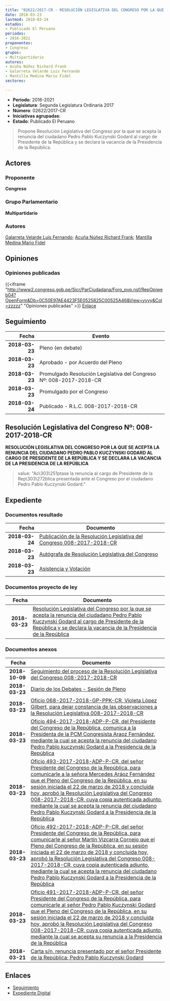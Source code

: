 ```yaml
---
title: "02622/2017-CR - RESOLUCIÓN LEGISLATIVA DEL CONGRESO POR LA QUE SE ACEPTA LA RENUNCIA DEL CIUDADANO PEDRO PABLO KUCZYNSKI GODARD AL CARGO DE PRESIDENTE DE LA REPÚBLICA Y SE DECLARA LA VACANCIA DE LA PRESIDENCIA DE LA REPÚBLICA"
date: 2018-03-23
lastmod: 2018-03-24
estados:
- Publicado El Peruano
periodos:
- 2016-2021
proponentes:
- Congreso
grupos:
- Multipartidario
autores:
- Acuña Núñez Richard Frank
- Galarreta Velarde Luis Fernando
- Mantilla Medina Mario Fidel
sectores:

---
```

- **Periodo**: 2016-2021
- **Legislatura**: Segunda Legislatura Ordinaria 2017
- **Número**: 02622/2017-CR
- **Iniciativas agrupadas**: 
- **Estado**: Publicado El Peruano

> Propone Resolución Legislativa del Congreso por la que se acepta la renuncia del ciudadano Pedro Pablo Kuczynski Godard al cargo de Presidente de la República y se declara la vacancia de la Presidencia de la República.


## Actores

### Proponente

**Congreso**

### Grupo Parlamentario

**Multipartidario**

### Autores

[Galarreta Velarde Luis Fernando](mailto:mailto:lgalarreta@congreso.gob.pe); [Acuña Núñez Richard Frank](mailto:mailto:racuna@congreso.gob.pe); [Mantilla Medina Mario Fidel](mailto:mailto:mmantilla@congreso.gob.pe)

## Opiniones

### Opiniones publicadas

{{<iframe "http://www2.congreso.gob.pe/Sicr/ParCiudadana/Foro_pvp.nsf/RepOpiweb04?OpenForm&Db=0C50E97AE4423F5E0525825C00525A46&View=yyyy&Col=zzzzz" "Opiniones publicadas" >}}
[Enlace](http://www2.congreso.gob.pe/Sicr/ParCiudadana/Foro_pvp.nsf/RepOpiweb04?OpenForm&Db=0C50E97AE4423F5E0525825C00525A46&View=yyyy&Col=zzzzz)


## Seguimiento

| Fecha | Evento |
|------:|--------|
| **2018-03-23** | Pleno (en debate) |
| **2018-03-23** | Aprobado - por Acuerdo del Pleno |
| **2018-03-23** | Promulgado Resolución Legislativa del Congreso Nº: 008-2017-2018-CR |
| **2018-03-23** | Promulgado por el Congreso |
| **2018-03-24** | Publicado - R.L.C. 008-2017-2018-CR |

## Resolución Legislativa del Congreso Nº: 008-2017-2018-CR

**RESOLUCIÓN LEGISLATIVA DEL CONGRESO POR LA QUE SE ACEPTA LA RENUNCIA DEL CIUDADANO PEDRO PABLO KUCZYNSKI GODARD AL CARGO DE PRESIDENTE DE LA REPÚBLICA Y SE DECLARA LA VACANCIA DE LA PRESIDENCIA DE LA REPÚBLICA**

> value: "Ac\303\251ptase la renuncia al cargo de Presidente de la Rep\303\272blica presentada ante el Congreso por el ciudadano Pedro Pablo Kuczynski Godard."


## Expediente

### Documentos resultado

| Fecha | Documento |
|------:|-----------|
| **2018-03-24** | [Publicación de la Resolución Legislativa del Congreso 008-2017-2018-CR](http://www.leyes.congreso.gob.pe/Documentos/2016_2021/Resolucion_Legislativa_del_Congreso/RLC-008-2017-2018-CR.pdf) |
| **2018-03-23** | [Autógrafa de Resolución Legislativa del Congreso](http://www.leyes.congreso.gob.pe/Documentos/2016_2021/Autografas/Resolucion_Legislativa_del_Congreso/AU0262220180323.pdf) |
| **2018-03-23** | [Asistencia y Votación](http://www.leyes.congreso.gob.pe/Documentos/2016_2021/Asistencia_y_Votacion/Proyectos_de_Ley/AV0262220180323..pdf) |

### Documentos proyecto de ley

| Fecha | Documento |
|------:|-----------|
| **2018-03-23** | [Resolución Legislativa del Congreso por la que se acepta la renuncia del ciudadano Pedro Pablo Kuczynski Godard al cargo de Presidente de la República y se declara la vacancia de la Presidencia de la República](http://www.leyes.congreso.gob.pe/Documentos/2016_2021/Proyectos_de_Ley_y_de_Resoluciones_Legislativas/PL0262220180323.pdf) |

### Documentos anexos

| Fecha | Documento |
|------:|-----------|
| **2018-10-09** | [Seguimiento del proceso de la Resolución Legislativa del Congreso 008-2017-2018-CR](http://www.leyes.congreso.gob.pe/Documentos/2016_2021/Seguimiento_de_Proyectos_de_Ley/02622PL20181009.pdf) |
| **2018-03-23** | [Diario de los Debates - Sesión de Pleno](http://www2.congreso.gob.pe/Sicr/DiarioDebates/Publicad.nsf/SesionesPleno/05256D6E0073DFE905258259006F9A2C/$FILE/SLO-2017-4.pdf) |
| **2018-03-23** | [Oficio 068-2017-2018-GP-PPK-CR, Violeta López Gilbert, para dejar constancia de las observaciones a la Resolución Legislativa 008-2017-2018-CR](http://www.leyes.congreso.gob.pe/Documentos/2016_2021/Oficios/Congresistas/OFICIO-068-2017-2018-GP-PPK-CR.pdf) |
| **2018-03-23** | [Oficio 494-2017-2018-ADP-P-CR, del Presidente del Congreso de la República, comunica a la Presidenta de la PCM Congresista Araoz Fernández, mediante la cual se acepta la renuncia del ciudadano Pedro Pablo kuczynski Godard a la Presidencia de la República](http://www.leyes.congreso.gob.pe/Documentos/2016_2021/Oficios/Presidencia_del_Congreso/OFICIO-494-2017-2018-ADP-P-CR.pdf) |
| **2018-03-23** | [Oficio 493-2017-2018-ADP-P-CR, del señor Presidente del Congreso de la República, para comunicarle a la señora Mercedes Aráoz Fernández que el Pleno del Congreso de la República, en su sesión iniciada el 22 de marzo de 2018 y concluida hoy, aprobó la Resolución Legislativa del Congreso 008-2017-2018-CR, cuya copia autenticada adjunto, mediante la cual se acepta la renuncia del ciudadano Pedro Pablo Kuczynski Godard a la Presidencia de la República](http://www.leyes.congreso.gob.pe/Documentos/2016_2021/Oficios/Presidencia_del_Congreso/OFICIO-493-2017-2018-ADP-P-CR.pdf) |
| **2018-03-23** | [Oficio 492-2017-2018-ADP-P-CR, del señor Presidente del Congreso de la República, para comunicarle al señor Martín Vizcarra Cornejo que el Pleno del Congreso de la República, en su sesión iniciada el 22 de marzo de 2018 y concluida hoy, aprobó la Resolución Legislativa del Congreso 008-2017-2018-CR, cuya copia autenticada adjunto, mediante la cual se acepta la renuncia del ciudadano Pedro Pablo Kuczynski Godard a la Presidencia de la República](http://www.leyes.congreso.gob.pe/Documentos/2016_2021/Oficios/Presidencia_del_Congreso/OFICIO-492-2017-2018-ADP-P-CR.pdf) |
| **2018-03-23** | [Oficio 491-2017-2018-ADP-P-CR, del señor Presidente del Congreso de la República, para comunicarle al señor Pedro Pablo Kuczynski Godard que el Pleno del Congreso de la República, en su sesión iniciada el 22 de marzo de 2018 y concluida hoy, aprobó la Resolución Legislativa del Congreso 008-2017-2018-CR, cuya copia autenticada adjunto, mediante la cual se acepta su renuncia a la Presidencia de la República](http://www.leyes.congreso.gob.pe/Documentos/2016_2021/Oficios/Presidencia_del_Congreso/OFICIO-491-2017-2018-ADP-P-CR.pdf) |
| **2018-03-21** | [Carta s/n, renuncia presentado por el señor Presidente de la República; Pedro Pablo Kuczynski Godard](http://www.leyes.congreso.gob.pe/Documentos/2016_2021/Oficios/Poder_Ejecutivo/CARTA-RENUNCIA-PE.PDF) |

## Enlaces

- [Seguimiento](http://www2.congreso.gob.pe/Sicr/TraDocEstProc/CLProLey2016.nsf/f7fff46988ca05b1052578e100829cc7/bd69154a59e0a60105258259005a2d99?OpenDocument)
- [Expediente Digital](http://www2.congreso.gob.pe/Sicr/TraDocEstProc/Expvirt_2011.nsf/visbusqptramdoc1621/02622?opendocument)

